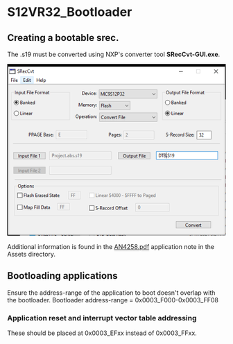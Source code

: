 # S12VR32_Bootloader
## Creating a bootable srec.
The .s19 must be converted using NXP's converter tool **SRecCvt-GUI.exe**.

![Srec Conversion](./Assets/Convert_SREC_For_Boot.PNG)

Additional information is found in the [AN4258.pdf](Assets/AN4258.pdf) application note in the Assets directory.

## Bootloading applications
Ensure the address-range of the application to boot doesn't overlap with the bootloader.
Bootloader address-range = 0x0003_F000-0x0003_FF08

### Application reset and interrupt vector table addressing
These should be placed at 0x0003_EFxx instead of 0x0003_FFxx.
